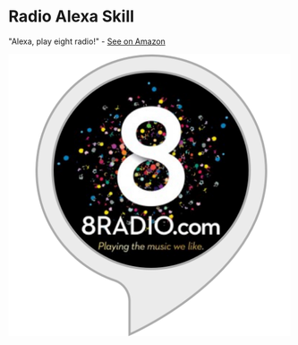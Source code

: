 # Radio Alexa Skill

"Alexa, play eight radio!" - [See on Amazon](https://www.amazon.co.uk/Daniel-Farrell-8Radio/dp/B07CZPNP67)

![8 Radio](https://github.com/danfar93/AlexaSkill/blob/master/713euuqIHNL.png)


